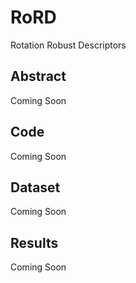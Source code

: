 # RoRD
Rotation Robust Descriptors

## Abstract
Coming Soon

## Code
Coming Soon

## Dataset
Coming Soon

## Results
Coming Soon